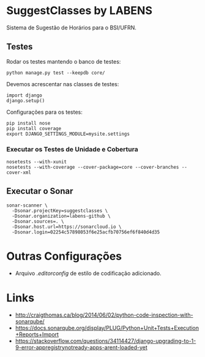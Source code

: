 # SuggestClasses by LABENS
Sistema de Sugestão de Horários para o BSI/UFRN.

## Testes

Rodar os testes mantendo o banco de testes:

```
python manage.py test --keepdb core/
```

Devemos acrescentar nas classes de testes:

```
import django
django.setup()
```

Configurações para os testes:

```
pip install nose
pip install coverage
export DJANGO_SETTINGS_MODULE=mysite.settings
```

### Executar os Testes de Unidade e Cobertura

```
nosetests --with-xunit
nosetests --with-coverage --cover-package=core --cover-branches --cover-xml
```

## Executar o Sonar

```
sonar-scanner \
  -Dsonar.projectKey=suggestclasses \
  -Dsonar.organization=labens-github \
  -Dsonar.sources=. \
  -Dsonar.host.url=https://sonarcloud.io \
  -Dsonar.login=02254c57898053f6e25acfb70756ef6f840d4d35
```

# Outras Configurações

* Arquivo _.editorconfig_ de estilo de codificação adicionado.

# Links

* http://craigthomas.ca/blog/2014/06/02/python-code-inspection-with-sonarqube/
* https://docs.sonarqube.org/display/PLUG/Python+Unit+Tests+Execution+Reports+Import
* https://stackoverflow.com/questions/34114427/django-upgrading-to-1-9-error-appregistrynotready-apps-arent-loaded-yet
